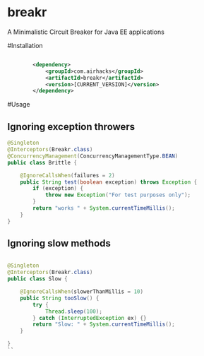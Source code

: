 # breakr
A Minimalistic Circuit Breaker for Java EE applications

#Installation

```xml

        <dependency>
            <groupId>com.airhacks</groupId>
            <artifactId>breakr</artifactId>
            <version>[CURRENT_VERSION]</version>
        </dependency>

```

#Usage

## Ignoring exception throwers

```java
@Singleton
@Interceptors(Breakr.class)
@ConcurrencyManagement(ConcurrencyManagementType.BEAN)
public class Brittle {

    @IgnoreCallsWhen(failures = 2)
    public String test(boolean exception) throws Exception {
        if (exception) {
            throw new Exception("For test purposes only");
        }
        return "works " + System.currentTimeMillis();
    }
}

```

## Ignoring slow methods

```java

@Singleton
@Interceptors(Breakr.class)
public class Slow {

    @IgnoreCallsWhen(slowerThanMillis = 10)
    public String tooSlow() {
        try {
            Thread.sleep(100);
        } catch (InterruptedException ex) {}
        return "Slow: " + System.currentTimeMillis();
    }

}
``
